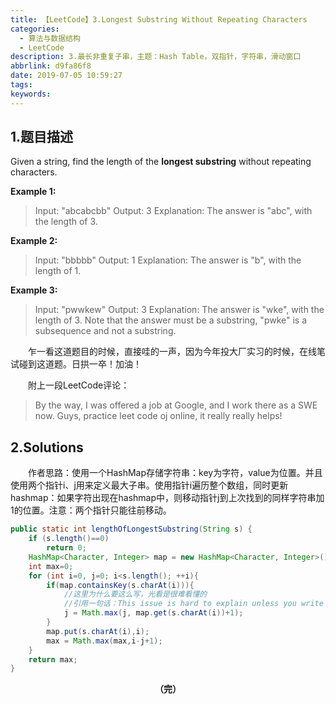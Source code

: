 ```yaml
---
title: 【LeetCode】3.Longest Substring Without Repeating Characters
categories:
  - 算法与数据结构
  - LeetCode
description: 3.最长非重复子串，主题：Hash Table，双指针，字符串，滑动窗口
abbrlink: d9fa86f8
date: 2019-07-05 10:59:27
tags:
keywords:
---
```


## 1.题目描述

Given a string, find the length of the **longest substring** without repeating characters.

**Example 1:**

> Input: "abcabcbb"
> Output: 3 
> Explanation: The answer is "abc", with the length of 3. 

**Example 2:**

>Input: "bbbbb"
>Output: 1
>Explanation: The answer is "b", with the length of 1.

**Example 3:**

> Input: "pwwkew"
> Output: 3
> Explanation: The answer is "wke", with the length of 3. 
>              Note that the answer must be a substring, "pwke" is a subsequence and not a substring.

　　乍一看这道题目的时候，直接哇的一声，因为今年投大厂实习的时候，在线笔试碰到这道题。日拱一卒！加油！

　　附上一段LeetCode评论：

> By the way, I was offered a job at Google, and I work there as a SWE now. Guys, practice leet code oj online, it really really helps!

## 2.Solutions

　　作者思路：使用一个HashMap存储字符串：key为字符，value为位置。并且使用两个指针i、j用来定义最大子串。使用指针i遍历整个数组，同时更新hashmap：如果字符出现在hashmap中，则移动指针j到上次找到的同样字符串加1的位置。注意：两个指针只能往前移动。

~~~java
public static int lengthOfLongestSubstring(String s) {
    if (s.length()==0) 
        return 0;
    HashMap<Character, Integer> map = new HashMap<Character, Integer>();
    int max=0;
    for (int i=0, j=0; i<s.length(); ++i){
        if(map.containsKey(s.charAt(i))){
            //这里为什么要这么写，光看是很难看懂的
            //引用一句话：This issue is hard to explain unless you write it!
            j = Math.max(j, map.get(s.charAt(i))+1);
        }
        map.put(s.charAt(i),i);
        max = Math.max(max,i-j+1);
    }
    return max;
}
~~~

<center><font style="font-weight:bold">（完）</font></center>